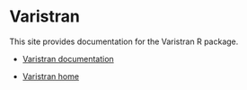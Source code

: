 
# Varistran

This site provides documentation for the Varistran R package.

* [Varistran documentation](reference/index.html)

* [Varistran home](https://github.com/MonashBioinformaticsPlatform/varistran)
